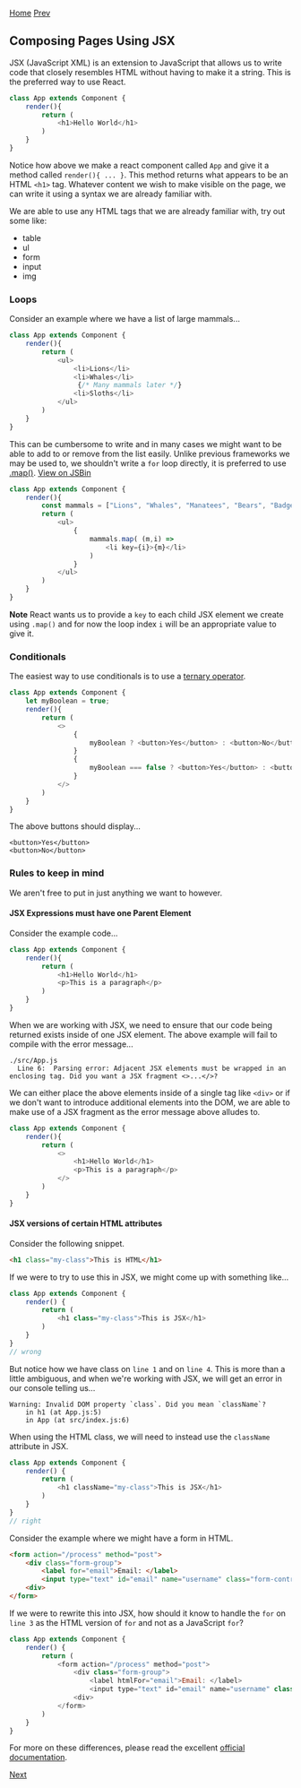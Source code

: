[Home](https://github.com/wgoode3/react-notes/blob/master/README.md)
[Prev](https://github.com/wgoode3/react-notes/blob/master/create-react-app.md)

## Composing Pages Using JSX

JSX (JavaScript XML) is an extension to JavaScript that allows us to write code that closely resembles HTML without having to make it a string. This is the preferred way to use React.

```javascript
class App extends Component {
    render(){
        return (
            <h1>Hello World</h1>
        )
    }
}
```

Notice how above we make a react component called ```App``` and give it a method called ```render(){ ... }```. This method returns what appears to be an HTML ```<h1>``` tag. Whatever content we wish to make visible on the page, we can write it using a syntax we are already familiar with. 

We are able to use any HTML tags that we are already familiar with, try out some like:

* table
* ul 
* form
* input
* img

### Loops

Consider an example where we have a list of large mammals...

```javascript
class App extends Component {
    render(){
        return (
            <ul>
                <li>Lions</li>
                <li>Whales</li>
                 {/* Many mammals later */}
                <li>Sloths</li>
            </ul>
        )
    }
}
```

This can be cumbersome to write and in many cases we might want to be able to add to or remove from the list easily. Unlike previous frameworks we may be used to, we shouldn't write a ```for``` loop directly, it is preferred to use [.map()](https://developer.mozilla.org/en-US/docs/Web/JavaScript/Reference/Global_Objects/Array/map). [View on JSBin](https://jsbin.com/jeqoyagizo/edit?js,output)


```javascript
class App extends Component {
    render(){
        const mammals = ["Lions", "Whales", "Manatees", "Bears", "Badgers", "Pandas", "Sloths"];
        return (
            <ul>
                {
                    mammals.map( (m,i) =>
                        <li key={i}>{m}</li>
                    )
                }
            </ul>
        )
    }
}
```

**Note** React wants us to provide a ```key``` to each child JSX element we create using ```.map()``` and for now the loop index ```i``` will be an appropriate value to give it.

### Conditionals

The easiest way to use conditionals is to use a [ternary operator](https://developer.mozilla.org/en-US/docs/Web/JavaScript/Reference/Operators/Conditional_Operator). 

```javascript
class App extends Component {
    let myBoolean = true;
    render(){
        return (
            <>
                {
                    myBoolean ? <button>Yes</button> : <button>No</button>
                }
                {
                    myBoolean === false ? <button>Yes</button> : <button>No</button>
                }
            </>
        )
    }
}
```

The above buttons should display...

```
<button>Yes</button>
<button>No</button>
```

### Rules to keep in mind

We aren't free to put in just anything we want to however.

#### JSX Expressions must have one Parent Element

Consider the example code...

```javascript
class App extends Component {
    render(){
        return (
            <h1>Hello World</h1>
            <p>This is a paragraph</p>
        )
    }
}
```

When we are working with JSX, we need to ensure that our code being returned exists inside of one JSX element. The above example will fail to compile with the error message...

```
./src/App.js
  Line 6:  Parsing error: Adjacent JSX elements must be wrapped in an enclosing tag. Did you want a JSX fragment <>...</>?
```

We can either place the above elements inside of a single tag like ```<div>``` or if we don't want to introduce additional elements into the DOM, we are able to make use of a JSX fragment as the error message above alludes to.

```javascript
class App extends Component {
    render(){
        return (
            <>
                <h1>Hello World</h1>
                <p>This is a paragraph</p>
            </>
        )
    }
}
```

#### JSX versions of certain HTML attributes

Consider the following snippet.

```HTML
<h1 class="my-class">This is HTML</h1>
```

If we were to try to use this in JSX, we might come up with something like...

```Javascript
class App extends Component {
    render() {
        return (
            <h1 class="my-class">This is JSX</h1>
        )
    }
}
// wrong
```

But notice how we have class on ```line 1``` and on ```line 4```. This is more than a little ambiguous, and when we're working with JSX, we will get an error in our console telling us...

```
Warning: Invalid DOM property `class`. Did you mean `className`?
    in h1 (at App.js:5)
    in App (at src/index.js:6)
```

When using the HTML class, we will need to instead use the ```className``` attribute in JSX.

```Javascript
class App extends Component {
    render() {
        return (
            <h1 className="my-class">This is JSX</h1>
        )
    }
}
// right
```

Consider the example where we might have a form in HTML.

```HTML
<form action="/process" method="post">
    <div class="form-group">
        <label for="email">Email: </label>
        <input type="text" id="email" name="username" class="form-control" />
    <div>
</form>
```

If we were to rewrite this into JSX, how should it know to handle the ```for``` on ```line 3``` as the HTML version of ```for``` and not as a JavaScript ```for```?

```Javascript
class App extends Component {
    render() {
        return (
            <form action="/process" method="post">
                <div class="form-group">
                    <label htmlFor="email">Email: </label>
                    <input type="text" id="email" name="username" class="form-control" />
                <div>
            </form>
        )
    }
}
```

For more on these differences, please read the excellent [official documentation](https://reactjs.org/docs/dom-elements.html).

[Next](https://github.com/wgoode3/react-notes/blob/master/state-and-events.md)
